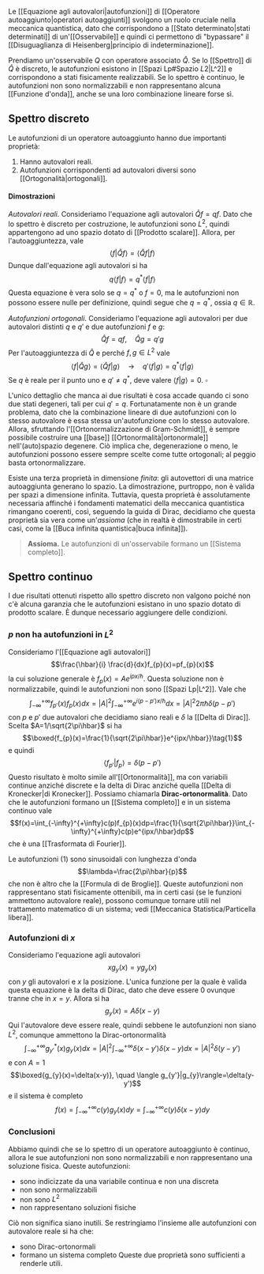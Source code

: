 Le [[Equazione agli autovalori|autofunzioni]] di [[Operatore autoaggiunto|operatori autoaggiunti]] svolgono un ruolo cruciale nella meccanica quantistica, dato che corrispondono a [[Stato determinato|stati determinati]] di un'[[Osservabile]] e quindi ci permettono di "bypassare" il [[Disuguaglianza di Heisenberg|principio di indeterminazione]].

Prendiamo un'osservabile $Q$ con operatore associato $\hat{Q}$. Se lo [[Spettro]] di $\hat{Q}$ è discreto, le autofunzioni esistono in [[Spazi Lp#Spazio $L {2}$|L^2]] e corrispondono a stati fisicamente realizzabili. Se lo spettro è continuo, le autofunzioni non sono normalizzabili e non rappresentano alcuna [[Funzione d'onda]], anche se una loro combinazione lineare forse sì.
## Spettro discreto
Le autofunzioni di un operatore autoaggiunto hanno due importanti proprietà:
1. Hanno autovalori reali.
2. Autofunzioni corrispondenti ad autovalori diversi sono [[Ortogonalità|ortogonali]].
#### Dimostrazioni
*Autovalori reali.* Consideriamo l'equazione agli autovalori $\hat{Q}f=qf$. Dato che lo spettro è discreto per costruzione, le autofunzioni sono $L^{2}$, quindi appartengono ad uno spazio dotato di [[Prodotto scalare]]. Allora, per l'autoaggiuntezza, vale
$$\langle f|\hat{Q}f\rangle=\langle \hat{Q}f|f\rangle$$
Dunque dall'equazione agli autovalori si ha
$$q\langle f|f\rangle=q^{*}\langle f|f\rangle$$
Questa equazione è vera solo se $q=q^{*}$ o $f=0$, ma le autofunzioni non possono essere nulle per definizione, quindi segue che $q=q^{*}$, ossia $q\in\mathbb{R}$.

*Autofunzioni ortogonali.* Consideriamo l'equazione agli autovalori per due autovalori distinti $q$ e $q'$ e due autofunzioni $f$ e $g$:
$$\hat{Q}f=qf,\quad \hat{Q}g=q'g$$
Per l'autoaggiuntezza di $\hat{Q}$ e perché $f,g\in L^{2}$ vale
$$\langle f|\hat{Q}g\rangle=\langle \hat{Q}f|g\rangle \quad\rightarrow\quad q'\langle f|g\rangle=q^{*}\langle f|g\rangle$$
Se $q$ è reale per il punto uno e $q'\neq q^{*}$, deve valere $\langle f|g\rangle=0$.  $\square$

L'unico dettaglio che manca ai due risultati è cosa accade quando ci sono due stati degeneri, tali per cui $q'=q$. Fortunatamente non è un grande problema, dato che la combinazione lineare di due autofunzioni con lo stesso autovalore è essa stessa un'autofunzione con lo stesso autovalore. Allora, sfruttando l'[[Ortonormalizzazione di Gram-Schmidt]], è sempre possibile costruire una [[base]] [[Ortonormalità|ortonormale]] nell'(auto)spazio degenere. Ciò implica che, degenerazione o meno, le autofunzioni possono essere sempre scelte come tutte ortogonali; al peggio basta ortonormalizzare.

Esiste una terza proprietà in dimensione *finita*: gli autovettori di una matrice autoaggiunta generano lo spazio. La dimostrazione, purtroppo, non è valida per spazi a dimensione infinita. Tuttavia, questa proprietà è assolutamente necessaria affinché i fondamenti matematici della meccanica quantistica rimangano coerenti, così, seguendo la guida di Dirac, decidiamo che questa proprietà sia vera come un'*assioma* (che in realtà è dimostrabile in certi casi, come la [[Buca infinita quantistica|buca infinita]]).

>**Assioma.** Le autofunzioni di un'osservabile formano un [[Sistema completo]].

## Spettro continuo
I due risultati ottenuti rispetto allo spettro discreto non valgono poiché non c'è alcuna garanzia che le autofunzioni esistano in uno spazio dotato di prodotto scalare. È dunque necessario aggiungere delle condizioni.
###  $p$ non ha autofunzioni in $L^{2}$
Consideriamo l'[[Equazione agli autovalori]]
$$\frac{\hbar}{i} \frac{d}{dx}f_{p}(x)=pf_{p}(x)$$
la cui soluzione generale è $f_{p}(x)=Ae^{ipx/\hbar}$. Questa soluzione non è normalizzabile, quindi le autofunzioni non sono [[Spazi Lp|L^2]]. Vale che
$$\int_{-\infty}^{+\infty}f_{p'}(x)f_{p}(x)dx=|A|^{2}\int_{-\infty}^{+\infty}e^{i(p-p')x/\hbar}dx=|A|^{2}2\pi\hbar\delta(p-p')$$
con $p$ e $p'$ due autovalori che decidiamo siano reali e $\delta$ la [[Delta di Dirac]]. Scelta $A=1/\sqrt{2\pi\hbar}$ si ha
$$\boxed{f_{p}(x)=\frac{1}{\sqrt{2\pi\hbar}}e^{ipx/\hbar}}\tag{1}$$
e quindi
$$\langle f_{p'}|f_{p}\rangle=\delta(p-p')$$
Questo risultato è molto simile all'[[Ortonormalità]], ma con variabili continue anziché discrete e la delta di Dirac anziché quella [[Delta di Kronecker|di Kronecker]]. Possiamo chiamarla **Dirac-ortonormalità**. Dato che le autofunzioni formano un [[Sistema completo]] e in un sistema continuo vale
$$f(x)=\int_{-\infty}^{+\infty}c(p)f_{p}(x)dp=\frac{1}{\sqrt{2\pi\hbar}}\int_{-\infty}^{+\infty}c(p)e^{ipx/\hbar}dp$$
che è una [[Trasformata di Fourier]].

Le autofunzioni $(1)$ sono sinusoidali con lunghezza d'onda
$$\lambda=\frac{2\pi\hbar}{p}$$
che non è altro che la [[Formula di de Broglie]]. Queste autofunzioni non rappresentano stati fisicamente ottenibili, ma in certi casi (se le funzioni ammettono autovalore reale), possono comunque tornare utili nel trattamento matematico di un sistema; vedi [[Meccanica Statistica/Particella libera]].
### Autofunzioni di $x$
Consideriamo l'equazione agli autovalori
$$xg_{y}(x)=yg_{y}(x)$$
con $y$ gli autovalori e $x$ la posizione. L'unica funzione per la quale è valida questa equazione è la delta di Dirac, dato che deve essere 0 ovunque tranne che in $x=y$. Allora si ha
$$g_{y}(x)=A\delta(x-y)$$
Qui l'autovalore deve essere reale, quindi sebbene le autofunzioni non siano $L^{2}$, comunque ammettono la Dirac-ortonormalità
$$\int_{-\infty}^{+\infty}g^{*}_{y'}(x)g_{y}(x)dx=|A|^{2}\int_{-\infty}^{+\infty}\delta(x-y')\delta(x-y)dx=|A|^{2}\delta(y-y')$$
e con $A=1$
$$\boxed{g_{y}(x)=\delta(x-y)}, \quad \langle g_{y'}|g_{y}\rangle=\delta(y-y')$$
e il sistema è completo
$$f(x)=\int_{-\infty}^{+\infty}c(y)g_{y}(x)dy=\int_{-\infty}^{+\infty}c(y)\delta(x-y)dy$$

### Conclusioni
Abbiamo quindi che se lo spettro di un operatore autoaggiunto è continuo, allora le sue autofunzioni non sono normalizzabili e non rappresentano una soluzione fisica. Queste autofunzioni:
- sono indicizzate da una variabile continua e non una discreta
- non sono normalizzabili
- non sono $L^{2}$
- non rappresentano soluzioni fisiche

Ciò non significa siano inutili. Se restringiamo l'insieme alle autofunzioni con autovalore reale si ha che:
- sono Dirac-ortonormali
- formano un sistema completo
Queste due proprietà sono sufficienti a renderle utili.